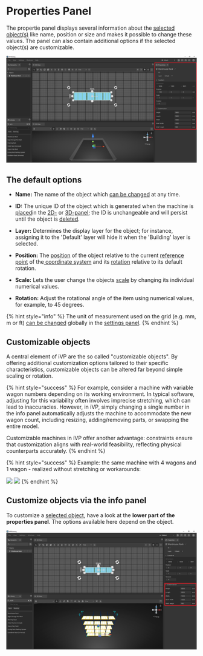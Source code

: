 # Properties Panel

The propertie panel displays several information about the [selected object(s)](../machines/selecting-and-moving-objects.md#select-objects) like name, position or size and makes it possible to change these values. The panel can also contain additional options if the selected object(s) are customizable.

![](../../../.gitbook/assets/interface_properties_panel.jpg)

## The default options

* **Name:** The name of the object which [can be changed](../machines/renaming-objects-and-folders.md) at any time.

* **ID:** The unique ID of the object which is generated when the machine is [placed](../machines/first-steps-with-3d-object.md)in the [2D-](the-2d-panel.md) or [3D-panel](the-3d-panel.md); the ID is unchangeable and will persist until the object is [deleted](../machines/copy-and-delete-objects.md#delete-objects).

* **Layer:** Determines the display layer for the object; for instance, assigning it to the 'Default' layer will hide it when the 'Building' layer is selected.

* **Position:** The [position](../machines/selecting-and-moving-objects.md#move-objects) of the object relative to the current [reference point](the-grid.md#adjusting-the-reference-point) of the[ coordinate system](the-grid.md) and its [rotation](../machines/scale-and-rotate-objects.md#rotate-objects) relative to its default rotation.

* **Scale:** Lets the user change the objects [scale](../machines/scale-objects.md) by changing its individual numerical values.

* **Rotation:** Adjust the rotational angle of the item using numerical values, for example, to 45 degrees.

{% hint style="info" %}
The unit of measurement used on the grid (e.g. mm, m or ft) [can be changed](settings-panel.md#global-settings) globally in the [settings panel](settings-panel.md).
{% endhint %}


## Customizable objects

A central element of iVP are the so called "customizable objects". By offering additional customization options tailored to their specific characteristics, customizable objects can be altered far beyond simple scaling or rotation.

{% hint style="success" %}
For example, consider a machine with variable wagon numbers depending on its working environment. In typical software, adjusting for this variability often involves imprecise stretching, which can lead to inaccuracies. However, in iVP, simply changing a single number in the info panel automatically adjusts the machine to accommodate the new wagon count, including resizing, adding/removing parts, or swapping the entire model.

Customizable machines in iVP offer another advantage: constraints ensure that customization aligns with real-world feasibility, reflecting physical counterparts accurately.
{% endhint %}

{% hint style="success" %}
Example: the same machine with 4 wagons and 1 wagon - realized without stretching or workarounds:

![](../../../.gitbook/assets/iVP\_guide\_customize\_objects\_example\_6\_wagons.jpg)
![](../../../.gitbook/assets/iVP\_guide\_customize\_objects\_example\_1\_wagon.jpg)&#x20;
{% endhint %}

## Customize objects via the info panel

To customize a [selected object](selecting-and-moving-objects.md), have a look at the **lower part of the properties panel**. The options available here depend on the object.

![](../../../.gitbook/assets/customize_objects_properties_panel.jpg)